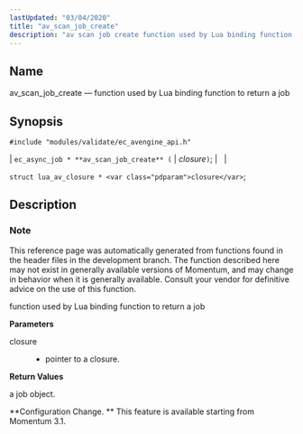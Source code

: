 ```yaml
---
lastUpdated: "03/04/2020"
title: "av_scan_job_create"
description: "av scan job create function used by Lua binding function to return a job ec async job av scan job create closure struct lua av closure closure This reference page was automatically generated from functions found in the header files in the development branch The function described here may not..."
---
```


<a name="apis.av_scan_job_create"></a> 
## Name

av_scan_job_create — function used by Lua binding function to return a job

## Synopsis

`#include "modules/validate/ec_avengine_api.h"`

| `ec_async_job * **av_scan_job_create** (` | <var class="pdparam">closure</var>`)`; |   |

`struct lua_av_closure * <var class="pdparam">closure</var>`;<a name="idp46947840"></a> 
## Description

### Note

This reference page was automatically generated from functions found in the header files in the development branch. The function described here may not exist in generally available versions of Momentum, and may change in behavior when it is generally available. Consult your vendor for definitive advice on the use of this function.

function used by Lua binding function to return a job

**<a name="idp46950720"></a> Parameters**

<dl class="variablelist">

<dt>closure</dt>

<dd>

- pointer to a closure.

</dd>

</dl>

**<a name="idp46953456"></a> Return Values**

a job object.

**Configuration Change. ** This feature is available starting from Momentum 3.1.